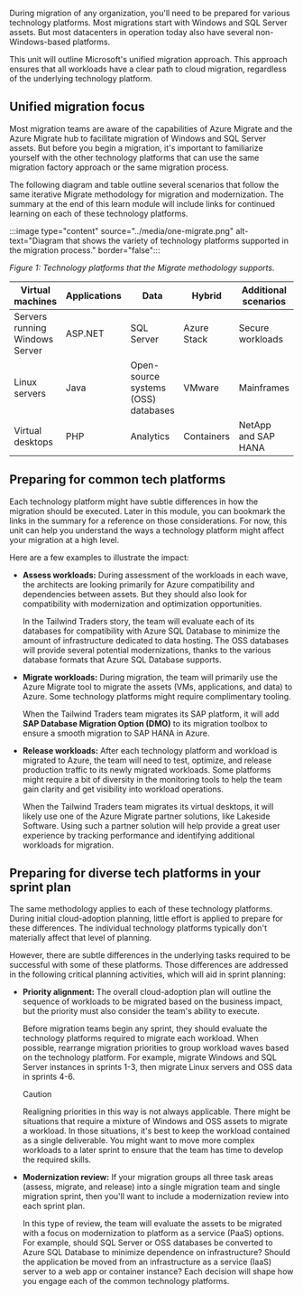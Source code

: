 During migration of any organization, you'll need to be prepared for various technology platforms. Most migrations start with Windows and SQL Server assets. But most datacenters in operation today also have several non-Windows-based platforms. 

This unit will outline Microsoft's unified migration approach. This approach ensures that all workloads have a clear path to cloud migration, regardless of the underlying technology platform.

## Unified migration focus

Most migration teams are aware of the capabilities of Azure Migrate and the Azure Migrate hub to facilitate migration of Windows and SQL Server assets. But before you begin a migration, it's important to familiarize yourself with the other technology platforms that can use the same migration factory approach or the same migration process.

The following diagram and table outline several scenarios that follow the same iterative Migrate methodology for migration and modernization. The summary at the end of this learn module will include links for continued learning on each of these technology platforms.

:::image type="content" source="../media/one-migrate.png" alt-text="Diagram that shows the variety of technology platforms supported in the migration process." border="false":::

*Figure 1: Technology platforms that the Migrate methodology supports.*

| Virtual machines | Applications | Data | Hybrid | Additional scenarios
|---|---|---|---|---|
| Servers running Windows Server | ASP.NET | SQL Server | Azure Stack | Secure workloads |
| Linux servers | Java  | Open-source systems (OSS) databases | VMware | Mainframes |
| Virtual desktops | PHP | Analytics | Containers | NetApp and SAP HANA |

## Preparing for common tech platforms

Each technology platform might have subtle differences in how the migration should be executed. Later in this module, you can bookmark the links in the summary for a reference on those considerations. For now, this unit can help you understand the ways a technology platform might affect your migration at a high level.

Here are a few examples to illustrate the impact:

- **Assess workloads:** During assessment of the workloads in each wave, the architects are looking primarily for Azure compatibility and dependencies between assets. But they should also look for compatibility with modernization and optimization opportunities.

  In the Tailwind Traders story, the team will evaluate each of its databases for compatibility with Azure SQL Database to minimize the amount of infrastructure dedicated to data hosting. The OSS databases will provide several potential modernizations, thanks to the various database formats that Azure SQL Database supports.

- **Migrate workloads:** During migration, the team will primarily use the Azure Migrate tool to migrate the assets (VMs, applications, and data) to Azure. Some technology platforms might require complimentary tooling.

  When the Tailwind Traders team migrates its SAP platform, it will add **SAP Database Migration Option (DMO)** to its migration toolbox to ensure a smooth migration to SAP HANA in Azure.

- **Release workloads:** After each technology platform and workload is migrated to Azure, the team will need to test, optimize, and release production traffic to its newly migrated workloads. Some platforms might require a bit of diversity in the monitoring tools to help the team gain clarity and get visibility into workload operations.

  When the Tailwind Traders team migrates its virtual desktops, it will likely use one of the Azure Migrate partner solutions, like Lakeside Software. Using such a partner solution will help provide a great user experience by tracking performance and identifying additional workloads for migration.

## Preparing for diverse tech platforms in your sprint plan

The same methodology applies to each of these technology platforms. During initial cloud-adoption planning, little effort is applied to prepare for these differences. The individual technology platforms typically don't materially affect that level of planning.

However, there are subtle differences in the underlying tasks required to be successful with some of these platforms. Those differences are addressed in the following critical planning activities, which will aid in sprint planning:

- **Priority alignment:** The overall cloud-adoption plan will outline the sequence of workloads to be migrated based on the business impact, but the priority must also consider the team's ability to execute.

  Before migration teams begin any sprint, they should evaluate the technology platforms required to migrate each workload. When possible, rearrange migration priorities to group workload waves based on the technology platform. For example, migrate Windows and SQL Server instances in sprints 1-3, then migrate Linux servers and OSS data in sprints 4-6.

  > [!CAUTION]
  > Realigning priorities in this way is not always applicable. There might be situations that require a mixture of Windows and OSS assets to migrate a workload. In those situations, it's best to keep the workload contained as a single deliverable. You might want to move more complex workloads to a later sprint to ensure that the team has time to develop the required skills.

- **Modernization review:** If your migration groups all three task areas (assess, migrate, and release) into a single migration team and single migration sprint, then you'll want to include a modernization review into each sprint plan.

  In this type of review, the team will evaluate the assets to be migrated with a focus on modernization to platform as a service (PaaS) options. For example, should SQL Server or OSS databases be converted to Azure SQL Database to minimize dependence on infrastructure? Should the application be moved from an infrastructure as a service (IaaS) server to a web app or container instance? Each decision will shape how you engage each of the common technology platforms.
